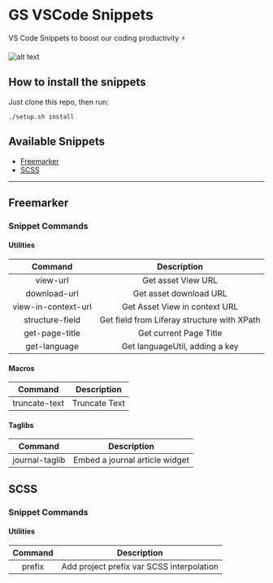 # GS VSCode Snippets

VS Code Snippets to boost our coding productivity :zap:

![alt text](https://github.com/liferay-gs-latam/lfrgs-vscode-snippets/blob/master/img/vscode-snippets.gif "Vs Code Snippets")

## How to install the snippets

Just clone this repo, then run:

```shell
./setup.sh install
```

## Available Snippets

* [Freemarker](#freemarker)
* [SCSS](#scss)

----

## Freemarker

### Snippet Commands

#### Utilities

|       Command       |                 Description                 |
| :-----------------: | :-----------------------------------------: |
|      view-url       |             Get asset View URL              |
|    download-url     |           Get asset download URL            |
| view-in-context-url |        Get Asset View in context URL        |
|   structure-field   | Get field from Liferay structure with XPath |
|   get-page-title    |           Get current Page Title            |
|    get-language     |       Get languageUtil, adding a key        |

#### Macros

|    Command    |  Description  |
| :-----------: | :-----------: |
| truncate-text | Truncate Text |

#### Taglibs

|    Command     |          Description           |
| :------------: | :----------------------------: |
| journal-taglib | Embed a journal article widget |

## SCSS

### Snippet Commands

#### Utilities

| Command |                Description                |
| :-----: | :---------------------------------------: |
| prefix  | Add project prefix var SCSS interpolation |


